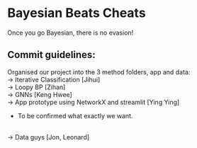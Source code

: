 # Bayesian Beats Cheats
Once you go Bayesian, there is no evasion!

## Commit guidelines:
Organised our project into the 3 method folders, app and data:
<br>
-> Iterative Classification [Jihui]
<br>
-> Loopy BP [Zihan]
<br>
-> GNNs [Keng Hwee]
<br>
-> App prototype using NetworkX and streamlit [Ying Ying] 
* To be confirmed what exactly we want.
<br>
-> Data guys [Jon, Leonard]

